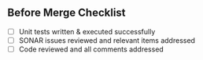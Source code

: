 ## Before Merge Checklist

- [ ] Unit tests written & executed successfully
- [ ] SONAR issues reviewed and relevant items addressed
- [ ] Code reviewed and all comments addressed
